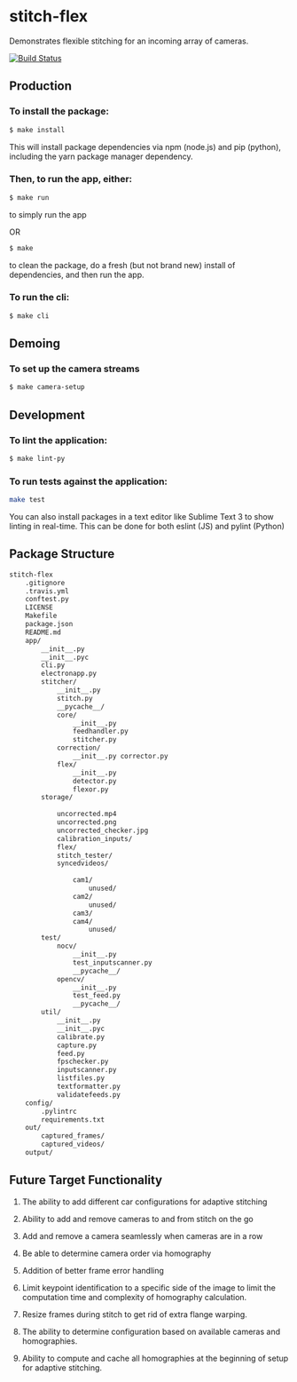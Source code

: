 # stitch-flex
Demonstrates flexible stitching for an incoming array of cameras.

[![Build Status](https://travis-ci.org/360ls/stitch-flex.svg?branch=master)](https://travis-ci.org/360ls/stitch-flex)

## Production

### To install the package:

```bash
$ make install
```

This will install package dependencies via npm (node.js) and pip (python), including the yarn package manager dependency.

### Then, to run the app, either:

```bash
$ make run
```
to simply run the app

OR

```bash
$ make
```

to clean the package, do a fresh (but not brand new) install of dependencies, and then run the app.

### To run the cli:
```bash
$ make cli
```

## Demoing

### To set up the camera streams
```bash
$ make camera-setup
```

## Development

### To lint the application:

```bash
$ make lint-py
```

### To run tests against the application:

```bash
make test
```

You can also install packages in a text editor like Sublime Text 3 to show linting in real-time. This can be done for both eslint (JS) and pylint (Python)

## Package Structure
```bash
stitch-flex
    .gitignore
    .travis.yml
    conftest.py
    LICENSE
    Makefile
    package.json
    README.md
    app/
        __init__.py
        __init__.pyc
        cli.py
        electronapp.py
        stitcher/
            __init__.py
            stitch.py
            __pycache__/
            core/
                __init__.py
                feedhandler.py
                stitcher.py
            correction/
                __init__.py corrector.py
            flex/
                __init__.py
                detector.py
                flexor.py
        storage/
   
            uncorrected.mp4
            uncorrected.png
            uncorrected_checker.jpg
            calibration_inputs/
            flex/
            stitch_tester/
            syncedvideos/
       
                cam1/
                    unused/
                cam2/
                    unused/
                cam3/
                cam4/
                    unused/
        test/
            nocv/
                __init__.py
                test_inputscanner.py
                __pycache__/
            opencv/
                __init__.py
                test_feed.py
                __pycache__/
        util/
            __init__.py
            __init__.pyc
            calibrate.py
            capture.py
            feed.py
            fpschecker.py
            inputscanner.py
            listfiles.py
            textformatter.py
            validatefeeds.py
    config/
        .pylintrc
        requirements.txt
    out/
        captured_frames/
        captured_videos/
    output/
```

## Future Target Functionality
1. The ability to add different car configurations for adaptive stitching

2. Ability to add and remove cameras to and from stitch on the go

3. Add and remove a camera seamlessly when cameras are in a row

4. Be able to determine camera order via homography

5. Addition of better frame error handling

6. Limit keypoint identification to a specific side of the image to limit the computation time and complexity of homography calculation.

7. Resize frames during stitch to get rid of extra flange warping.

8. The ability to determine configuration based on available cameras and homographies.

9. Ability to compute and cache all homographies at the beginning of setup for adaptive stitching. 
